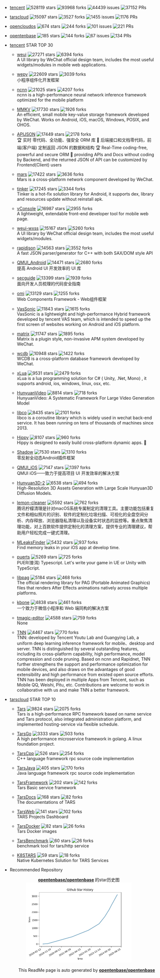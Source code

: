 
+ [tencent](https://github.com/tencent)
![528119 stars](https://img.shields.io/badge/Stars-528119-green)
![93968 forks](https://img.shields.io/badge/Forks-93968-green)
![44439 issues](https://img.shields.io/badge/Issues-44439-green)
![37152 PRs](https://img.shields.io/badge/PRs-37152-green)

+ [tarscloud](https://github.com/tarscloud)
![15097 stars](https://img.shields.io/badge/Stars-15097-green)
![3527 forks](https://img.shields.io/badge/Forks-3527-green)
![1455 issues](https://img.shields.io/badge/Issues-1455-green)
![1176 PRs](https://img.shields.io/badge/PRs-1176-green)

+ [opencloudos](https://github.com/opencloudos)
![674 stars](https://img.shields.io/badge/Stars-674-green)
![244 forks](https://img.shields.io/badge/Forks-244-green)
![101 issues](https://img.shields.io/badge/Issues-101-green)
![221 PRs](https://img.shields.io/badge/PRs-221-green)

+ [opentenbase](https://github.com/opentenbase)
![185 stars](https://img.shields.io/badge/Stars-185-green)
![144 forks](https://img.shields.io/badge/Forks-144-green)
![67 issues](https://img.shields.io/badge/Issues-67-green)
![134 PRs](https://img.shields.io/badge/PRs-134-green)



+ [tencent](https://github.com/tencent) STAR TOP 30
    
    + [weui](https://github.com/tencent/weui) 
    ![27271 stars](https://img.shields.io/badge/Stars-27271-green)
    ![6394 forks](https://img.shields.io/badge/Forks-6394-green)  
    A UI library by WeChat official design team, includes the most useful widgets/modules in mobile web applications.
    
    + [wepy](https://github.com/tencent/wepy) 
    ![22609 stars](https://img.shields.io/badge/Stars-22609-green)
    ![3039 forks](https://img.shields.io/badge/Forks-3039-green)  
    小程序组件化开发框架
    
    + [ncnn](https://github.com/tencent/ncnn) 
    ![21025 stars](https://img.shields.io/badge/Stars-21025-green)
    ![4207 forks](https://img.shields.io/badge/Forks-4207-green)  
    ncnn is a high-performance neural network inference framework optimized for the mobile platform
    
    + [MMKV](https://github.com/tencent/MMKV) 
    ![17730 stars](https://img.shields.io/badge/Stars-17730-green)
    ![1926 forks](https://img.shields.io/badge/Forks-1926-green)  
    An efficient, small mobile key-value storage framework developed by WeChat. Works on Android, iOS, macOS, Windows, POSIX, and OHOS.
    
    + [APIJSON](https://github.com/tencent/APIJSON) 
    ![17449 stars](https://img.shields.io/badge/Stars-17449-green)
    ![2178 forks](https://img.shields.io/badge/Forks-2178-green)  
    🏆 实时 零代码、全功能、强安全 ORM 库 🚀 后端接口和文档零代码，前端(客户端) 定制返回 JSON 的数据和结构 🏆 Real-Time coding-free, powerful and secure ORM 🚀  providing APIs and Docs without coding by Backend, and the returned JSON of API can be customized by Frontend(Client) users
    
    + [mars](https://github.com/tencent/mars) 
    ![17422 stars](https://img.shields.io/badge/Stars-17422-green)
    ![3636 forks](https://img.shields.io/badge/Forks-3636-green)  
    Mars is a cross-platform network component  developed by WeChat.
    
    + [tinker](https://github.com/tencent/tinker) 
    ![17245 stars](https://img.shields.io/badge/Stars-17245-green)
    ![3344 forks](https://img.shields.io/badge/Forks-3344-green)  
    Tinker is a hot-fix solution library for Android, it supports dex, library and resources update without reinstall apk.
    
    + [vConsole](https://github.com/tencent/vConsole) 
    ![16987 stars](https://img.shields.io/badge/Stars-16987-green)
    ![2955 forks](https://img.shields.io/badge/Forks-2955-green)  
    A lightweight, extendable front-end developer tool for mobile web page.
    
    + [weui-wxss](https://github.com/tencent/weui-wxss) 
    ![15167 stars](https://img.shields.io/badge/Stars-15167-green)
    ![5260 forks](https://img.shields.io/badge/Forks-5260-green)  
    A UI library by WeChat official design team, includes the most useful widgets/modules.
    
    + [rapidjson](https://github.com/tencent/rapidjson) 
    ![14563 stars](https://img.shields.io/badge/Stars-14563-green)
    ![3552 forks](https://img.shields.io/badge/Forks-3552-green)  
    A fast JSON parser/generator for C++ with both SAX/DOM style API
    
    + [QMUI_Android](https://github.com/tencent/QMUI_Android) 
    ![14471 stars](https://img.shields.io/badge/Stars-14471-green)
    ![2680 forks](https://img.shields.io/badge/Forks-2680-green)  
    提高 Android UI 开发效率的 UI 库
    
    + [secguide](https://github.com/tencent/secguide) 
    ![13399 stars](https://img.shields.io/badge/Stars-13399-green)
    ![1939 forks](https://img.shields.io/badge/Forks-1939-green)  
    面向开发人员梳理的代码安全指南
    
    + [omi](https://github.com/tencent/omi) 
    ![13129 stars](https://img.shields.io/badge/Stars-13129-green)
    ![1255 forks](https://img.shields.io/badge/Forks-1255-green)  
    Web Components Framework - Web组件框架
    
    + [VasSonic](https://github.com/tencent/VasSonic) 
    ![11843 stars](https://img.shields.io/badge/Stars-11843-green)
    ![1615 forks](https://img.shields.io/badge/Forks-1615-green)  
    VasSonic is a lightweight and high-performance Hybrid framework developed by tencent VAS team, which is intended to speed up the first screen of websites working on Android and iOS platform. 
    
    + [matrix](https://github.com/tencent/matrix) 
    ![11747 stars](https://img.shields.io/badge/Stars-11747-green)
    ![1895 forks](https://img.shields.io/badge/Forks-1895-green)  
    Matrix is a plugin style, non-invasive APM system developed by WeChat.
    
    + [wcdb](https://github.com/tencent/wcdb) 
    ![10948 stars](https://img.shields.io/badge/Stars-10948-green)
    ![1422 forks](https://img.shields.io/badge/Forks-1422-green)  
    WCDB is a cross-platform database framework developed by WeChat.
    
    + [xLua](https://github.com/tencent/xLua) 
    ![9531 stars](https://img.shields.io/badge/Stars-9531-green)
    ![2479 forks](https://img.shields.io/badge/Forks-2479-green)  
    xLua is a lua programming solution for  C# ( Unity, .Net, Mono) , it supports android, ios, windows, linux, osx, etc.
    
    + [HunyuanVideo](https://github.com/tencent/HunyuanVideo) 
    ![8814 stars](https://img.shields.io/badge/Stars-8814-green)
    ![718 forks](https://img.shields.io/badge/Forks-718-green)  
    HunyuanVideo: A Systematic Framework For Large Video Generation Model
    
    + [libco](https://github.com/tencent/libco) 
    ![8435 stars](https://img.shields.io/badge/Stars-8435-green)
    ![2101 forks](https://img.shields.io/badge/Forks-2101-green)  
    libco is a coroutine library which is widely used in wechat  back-end service. It has been running on tens of thousands of machines since 2013.
    
    + [Hippy](https://github.com/tencent/Hippy) 
    ![8107 stars](https://img.shields.io/badge/Stars-8107-green)
    ![960 forks](https://img.shields.io/badge/Forks-960-green)  
    Hippy is designed to easily build cross-platform dynamic apps. 👏
    
    + [Shadow](https://github.com/tencent/Shadow) 
    ![7530 stars](https://img.shields.io/badge/Stars-7530-green)
    ![1310 forks](https://img.shields.io/badge/Forks-1310-green)  
    零反射全动态Android插件框架
    
    + [QMUI_iOS](https://github.com/tencent/QMUI_iOS) 
    ![7147 stars](https://img.shields.io/badge/Stars-7147-green)
    ![1397 forks](https://img.shields.io/badge/Forks-1397-green)  
    QMUI iOS——致力于提高项目 UI 开发效率的解决方案
    
    + [Hunyuan3D-2](https://github.com/tencent/Hunyuan3D-2) 
    ![6538 stars](https://img.shields.io/badge/Stars-6538-green)
    ![494 forks](https://img.shields.io/badge/Forks-494-green)  
    High-Resolution 3D Assets Generation with Large Scale Hunyuan3D Diffusion Models.
    
    + [lemon-cleaner](https://github.com/tencent/lemon-cleaner) 
    ![5592 stars](https://img.shields.io/badge/Stars-5592-green)
    ![762 forks](https://img.shields.io/badge/Forks-762-green)  
    腾讯柠檬清理是针对macOS系统专属制定的清理工具。主要功能包括重复文件和相似照片的识别、软件的定制化垃圾扫描、可视化的全盘空间分析、内存释放、浏览器隐私清理以及设备实时状态的监控等。重点聚焦清理功能，对上百款软件提供定制化的清理方案，提供专业的清理建议，帮助用户轻松完成一键式清理。
    
    + [MLeaksFinder](https://github.com/tencent/MLeaksFinder) 
    ![5432 stars](https://img.shields.io/badge/Stars-5432-green)
    ![937 forks](https://img.shields.io/badge/Forks-937-green)  
    Find memory leaks in your iOS app at develop time.
    
    + [puerts](https://github.com/tencent/puerts) 
    ![5269 stars](https://img.shields.io/badge/Stars-5269-green)
    ![725 forks](https://img.shields.io/badge/Forks-725-green)  
    PUER(普洱) Typescript. Let's write your game in UE or Unity with TypeScript.
    
    + [libpag](https://github.com/tencent/libpag) 
    ![5184 stars](https://img.shields.io/badge/Stars-5184-green)
    ![468 forks](https://img.shields.io/badge/Forks-468-green)  
    The official rendering library for PAG (Portable Animated Graphics) files that renders After Effects animations natively across multiple platforms.
    
    + [kbone](https://github.com/tencent/kbone) 
    ![4838 stars](https://img.shields.io/badge/Stars-4838-green)
    ![461 forks](https://img.shields.io/badge/Forks-461-green)  
    一个致力于微信小程序和 Web 端同构的解决方案
    
    + [tmagic-editor](https://github.com/tencent/tmagic-editor) 
    ![4588 stars](https://img.shields.io/badge/Stars-4588-green)
    ![759 forks](https://img.shields.io/badge/Forks-759-green)  
    None
    
    + [TNN](https://github.com/tencent/TNN) 
    ![4467 stars](https://img.shields.io/badge/Stars-4467-green)
    ![770 forks](https://img.shields.io/badge/Forks-770-green)  
    TNN: developed by Tencent Youtu Lab and Guangying Lab, a uniform deep learning inference framework for mobile、desktop and server. TNN is distinguished by several outstanding features, including its cross-platform capability, high performance, model compression and code pruning. Based on ncnn and Rapidnet, TNN further strengthens the support and performance optimization for mobile devices, and also draws on the advantages of good extensibility and high performance from existed open source efforts. TNN has been deployed in multiple Apps from Tencent, such as Mobile QQ, Weishi, Pitu, etc. Contributions are welcome to work in collaborative with us and make TNN a better framework. 
    

+ [tarscloud](https://github.com/tarscloud) STAR TOP 10
    
    + [Tars](https://github.com/tarscloud/Tars) 
    ![9824 stars](https://img.shields.io/badge/Stars-9824-green)
    ![2075 forks](https://img.shields.io/badge/Forks-2075-green)  
    Tars is a high-performance RPC framework based on name service and Tars protocol, also integrated administration platform, and implemented hosting-service via flexible schedule.
    
    + [TarsGo](https://github.com/tarscloud/TarsGo) 
    ![3333 stars](https://img.shields.io/badge/Stars-3333-green)
    ![503 forks](https://img.shields.io/badge/Forks-503-green)  
    A  high performance microservice  framework  in golang. A linux foundation project.
    
    + [TarsCpp](https://github.com/tarscloud/TarsCpp) 
    ![526 stars](https://img.shields.io/badge/Stars-526-green)
    ![254 forks](https://img.shields.io/badge/Forks-254-green)  
    C++ language framework rpc source code implementation
    
    + [TarsJava](https://github.com/tarscloud/TarsJava) 
    ![405 stars](https://img.shields.io/badge/Stars-405-green)
    ![170 forks](https://img.shields.io/badge/Forks-170-green)  
    Java language framework rpc source code implementation
    
    + [TarsFramework](https://github.com/tarscloud/TarsFramework) 
    ![202 stars](https://img.shields.io/badge/Stars-202-green)
    ![142 forks](https://img.shields.io/badge/Forks-142-green)  
    Tars Basic service framework
    
    + [TarsDocs](https://github.com/tarscloud/TarsDocs) 
    ![168 stars](https://img.shields.io/badge/Stars-168-green)
    ![82 forks](https://img.shields.io/badge/Forks-82-green)  
    The documentations of TARS
    
    + [TarsWeb](https://github.com/tarscloud/TarsWeb) 
    ![141 stars](https://img.shields.io/badge/Stars-141-green)
    ![102 forks](https://img.shields.io/badge/Forks-102-green)  
    TARS Projects Dashboard
    
    + [TarsDocker](https://github.com/tarscloud/TarsDocker) 
    ![82 stars](https://img.shields.io/badge/Stars-82-green)
    ![26 forks](https://img.shields.io/badge/Forks-26-green)  
    Tars Docker  images
    
    + [TarsBenchmark](https://github.com/tarscloud/TarsBenchmark) 
    ![60 stars](https://img.shields.io/badge/Stars-60-green)
    ![26 forks](https://img.shields.io/badge/Forks-26-green)  
    benchmark tool for tars/http service
    
    + [K8STARS](https://github.com/tarscloud/K8STARS) 
    ![59 stars](https://img.shields.io/badge/Stars-59-green)
    ![18 forks](https://img.shields.io/badge/Forks-18-green)  
    Native Kubernetes  Solution for TARS Services
    


+ Recommended Repository  
<p align="center">
      <strong>
        <a href="https://github.com/opentenbase/opentenbase" target="_blank">opentenbase/opentenbase</a>
      </strong>  的star历史图
  <br>
  <img src="https://raw.githubusercontent.com/ButterAndButterfly/GithubTools/master/data/stars_history.jpg" width="350px"></img>    
</p>

<p align="right">
      This ReadMe page is auto generated by 
      <strong>
        <a href="https://github.com/opentenbase/opentenbase" target="_blank">opentenbase/opentenbase</a><br>
      </strong>   
</p>